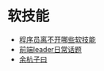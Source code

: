 # 软技能

- [程序员离不开哪些软技能](https://www.zhihu.com/question/48406009)
- [前端leader日常话题](https://www.yuque.com/5000tl/tl)
- [余杭子曰](https://www.yuque.com/robinson)